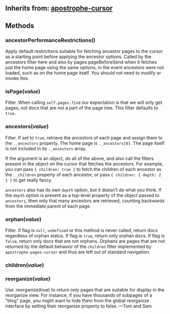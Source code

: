 ## Inherits from: [apostrophe-cursor](../apostrophe-docs/server-apostrophe-cursor.md)

## Methods
### ancestorPerformanceRestrictions()
Apply default restrictions suitable for fetching ancestor pages to the cursor as
a starting point before applying the ancestor options. Called by the
ancestors filter here and also by pages.pageBeforeSend when it fetches just
the home page using the same options, in the event ancestors were not loaded,
such as on the home page itself. You should not need to modify or invoke this.
### isPage(*value*)
Filter. When calling `self.pages.find` our expectation is that we will only get pages,
not docs that are not a part of the page tree. This filter defaults to `true`.
### ancestors(*value*)
Filter. If set to `true`, retrieve the ancestors of each page and assign them
to the `._ancestors` property. The home page is `._ancestors[0]`. The
page itself is not included in its `._ancestors` array.

If the argument is an object, do all of the above, and also call the
filters present in the object on the cursor that fetches the ancestors.
For example, you can pass `{ children: true }` to fetch the children of
each ancestor as the `._children` property of each ancestor, or pass
`{ children: { depth: 2 } }` to get really fancy.

`ancestors` also has its own `depth` option, but it doesn't do what you think.
If the `depth` option is present as a top-level property of the object passed
to `ancestors`, then only that many ancestors are retrieved, counting backwards
from the immediate parent of each page.
### orphan(*value*)
Filter. if flag is `null`, `undefined` or this method
is never called, return docs regardless of
orphan status. if flag is `true`, return only
orphan docs. If flag is `false`, return only
docs that are not orphans. Orphans are pages that
are not returned by the default behavior of the
`children` filter implemented by `apostrophe-pages-cursor`
and thus are left out of standard navigation.
### children(*value*)

### reorganize(*value*)
Use .reorganize(true) to return only pages that
are suitable for display in the reorganize view.
For instance, if you have thousands of subpages
of a "blog" page, you might want to hide them from
the global reorganize interface by setting their
reorganize property to false. —Tom and Sam
